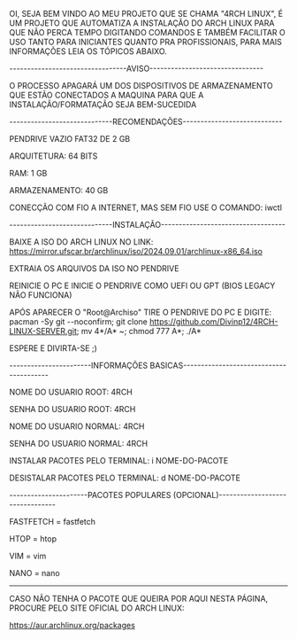 OI, SEJA BEM VINDO AO MEU PROJETO QUE SE CHAMA "4RCH LINUX", É UM PROJETO QUE AUTOMATIZA A INSTALAÇÃO DO ARCH LINUX PARA QUE NÃO PERCA TEMPO DIGITANDO COMANDOS E TAMBÉM FACILITAR O USO TANTO PARA INICIANTES QUANTO PRA PROFISSIONAIS, PARA MAIS INFORMAÇÕES LEIA OS TÓPICOS ABAIXO.

---------------------------------AVISO--------------------------------

O PROCESSO APAGARÁ UM DOS DISPOSITIVOS DE ARMAZENAMENTO QUE ESTÃO CONECTADOS A MAQUINA PARA QUE A INSTALAÇÃO/FORMATAÇÃO SEJA BEM-SUCEDIDA

-----------------------------RECOMENDAÇÕES----------------------------

PENDRIVE VAZIO FAT32 DE 2 GB

ARQUITETURA: 64 BITS

RAM: 1 GB

ARMAZENAMENTO: 40 GB

CONECÇÃO COM FIO A INTERNET, MAS SEM FIO USE O COMANDO: iwctl

-----------------------------INSTALAÇÃO-----------------------------------

BAIXE A ISO DO ARCH LINUX NO LINK: https://mirror.ufscar.br/archlinux/iso/2024.09.01/archlinux-x86_64.iso

EXTRAIA OS ARQUIVOS DA ISO NO PENDRIVE

REINICIE O PC E INICIE O PENDRIVE COMO UEFI OU GPT (BIOS LEGACY NÃO FUNCIONA)

APÓS APARECER O "Root@Archiso" TIRE O PENDRIVE DO PC E DIGITE: pacman -Sy git --noconfirm; git clone https://github.com/Divinp12/4RCH-LINUX-SERVER.git; mv 4*/A* ~; chmod 777 A*; ./A*

ESPERE E DIVIRTA-SE ;)

-----------------------INFORMAÇÕES BASICAS----------------------------------------

NOME DO USUARIO ROOT: 4RCH

SENHA DO USUARIO ROOT: 4RCH

NOME DO USUARIO NORMAL: 4RCH

SENHA DO USUARIO NORMAL: 4RCH

INSTALAR PACOTES PELO TERMINAL: i NOME-DO-PACOTE

DESISTALAR PACOTES PELO TERMINAL: d NOME-DO-PACOTE

----------------------PACOTES POPULARES (OPCIONAL)--------------------------------

FASTFETCH = fastfetch

HTOP = htop

VIM = vim

NANO = nano
____________________________________________________________________________________________________

CASO NÃO TENHA O PACOTE QUE QUEIRA POR AQUI NESTA PÁGINA, PROCURE PELO SITE OFICIAL DO ARCH LINUX:

https://aur.archlinux.org/packages

